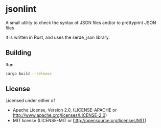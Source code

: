# jsonlint
A small utility to check the syntax of JSON files and/or to prettyprint JSON files

It is written in Rust, and uses the serde_json library.

## Building 

Run

```sh
cargo build --release
```

## License

Licensed under either of

* Apache License, Version 2.0, (LICENSE-APACHE or http://www.apache.org/licenses/LICENSE-2.0)
* MIT license (LICENSE-MIT or http://opensource.org/licenses/MIT)
